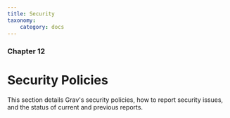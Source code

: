 ```yaml
---
title: Security
taxonomy:
    category: docs
---
```


### Chapter 12

# Security Policies

This section details Grav's security policies, how to report security issues, and the status of current and previous reports.